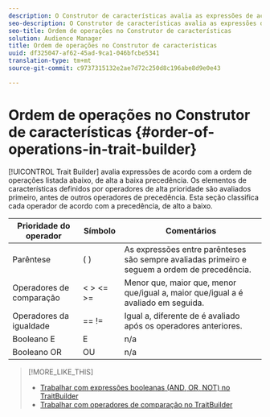 ```yaml
---
description: O Construtor de características avalia as expressões de acordo com a ordem de operações listada abaixo, de alta a baixa precedência. Os elementos de características definidos por operadores de alta prioridade são avaliados primeiro, antes de outros operadores de precedência. Esta seção classifica cada operador de acordo com a precedência, de alto a baixo.
seo-description: O Construtor de características avalia as expressões de acordo com a ordem de operações listada abaixo, de alta a baixa precedência. Os elementos de características definidos por operadores de alta prioridade são avaliados primeiro, antes de outros operadores de precedência. Esta seção classifica cada operador de acordo com a precedência, de alto a baixo.
seo-title: Ordem de operações no Construtor de características
solution: Audience Manager
title: Ordem de operações no Construtor de características
uuid: df325047-af62-45ad-9ca1-046bfcbe5341
translation-type: tm+mt
source-git-commit: c9737315132e2ae7d72c250d8c196abe8d9e0e43

---
```



# Ordem de operações no Construtor de características {#order-of-operations-in-trait-builder}

[!UICONTROL Trait Builder] avalia expressões de acordo com a ordem de operações listada abaixo, de alta a baixa precedência. Os elementos de características definidos por operadores de alta prioridade são avaliados primeiro, antes de outros operadores de precedência. Esta seção classifica cada operador de acordo com a precedência, de alto a baixo.

<!-- c_tb_operator_precedence.xml -->

<table id="table_F0FA45B652C7464B90D35526817110FF"> 
 <thead> 
  <tr> 
   <th colname="col1" class="entry"> Prioridade do operador </th> 
   <th colname="col2" class="entry"> Símbolo </th> 
   <th colname="col3" class="entry"> Comentários </th> 
  </tr> 
 </thead>
 <tbody> 
  <tr> 
   <td colname="col1"> Parêntese </td> 
   <td colname="col2"> ( ) </td> 
   <td colname="col3"> As expressões entre parênteses são sempre avaliadas primeiro e seguem a ordem de precedência. </td> 
  </tr> 
  <tr> 
   <td colname="col1"> Operadores de comparação </td> 
   <td colname="col2"> &lt; &gt; &lt;= &gt;= </td> 
   <td colname="col3"> Menor que, maior que, menor que/igual a, maior que/igual a é avaliado em seguida. </td> 
  </tr> 
  <tr> 
   <td colname="col1"> Operadores da igualdade </td> 
   <td colname="col2"> == != </td> 
   <td colname="col3"> Igual a, diferente de é avaliado após os operadores anteriores. </td> 
  </tr> 
  <tr> 
   <td colname="col1">Booleano <span class="wintitle"> E</span> </td> 
   <td colname="col2"><span class="wintitle"> E</span> </td> 
   <td colname="col3" morerows="1"> n/a </td> 
  </tr> 
  <tr> 
   <td colname="col1">Booleano <span class="wintitle"> OR</span> </td> 
   <td colname="col2"><span class="wintitle"> OU</span> </td> 
   <td colname="col3" morerows="1"> n/a </td> 
  </tr> 
 </tbody>
</table>

>[!MORE_LIKE_THIS]
>
>* [Trabalhar com expressões booleanas (AND, OR, NOT) no TraitBuilder](../../reference/boolean-expressions-tsb.md)
>* [Trabalhar com operadores de comparação no TraitBuilder](../../features/traits/trait-comparison-operators.md)

